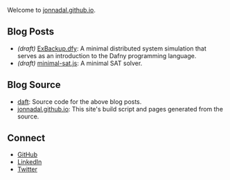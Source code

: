Welcome to [jonnadal.github.io](https://jonnadal.github.io).

## Blog Posts ##

- *(draft)* [ExBackup.dfy](dfy/ExBackup.html): A minimal distributed system simulation that serves as an introduction to the Dafny programming language.
- *(draft)* [minimal-sat.js](js/minimal-sat.html): A minimal SAT solver.

## Blog Source ##

- [daft](https://github.com/jonnadal/daft): Source code for the above blog posts.
- [jonnadal.github.io](https://github.com/jonnadal/jonnadal.github.io): This site's build script and pages generated from the source.

## Connect ##

- [GitHub](https://github.com/jonnadal)
- [LinkedIn](https://www.linkedin.com/in/jonathan-nadal-1bb9277/)
- [Twitter](https://twitter.com/jonnadal)
